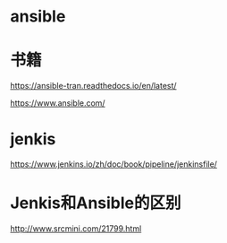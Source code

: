 # ansible

# 书籍

https://ansible-tran.readthedocs.io/en/latest/

https://www.ansible.com/


# jenkis

https://www.jenkins.io/zh/doc/book/pipeline/jenkinsfile/


# Jenkis和Ansible的区别

http://www.srcmini.com/21799.html